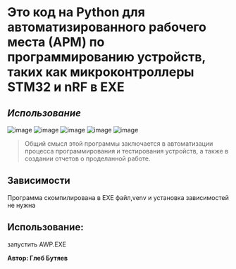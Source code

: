# Это код на Python для автоматизированного рабочего места (АРМ) по программированию устройств, таких как микроконтроллеры STM32 и nRF в EXE

## _Использование_

![image](https://github.com/GlebButyaev/stm32-nrf-programmer/assets/86189535/c3c4cc54-24ef-46df-85a5-78d273245487)
![image](https://github.com/GlebButyaev/stm32-nrf-programmer/assets/86189535/bd9b2368-75c4-46c3-bfe9-f87f2c9e6122)
![image](https://github.com/GlebButyaev/stm32-nrf-programmer/assets/86189535/f18ec4ca-7051-41f1-b008-2c7175b8c937)
![image](https://github.com/GlebButyaev/stm32-nrf-programmer/assets/86189535/60e4569f-9269-4cd4-8ffc-71795d96c339)
![image](https://github.com/GlebButyaev/stm32-nrf-programmer/assets/86189535/3775d830-5ee1-43a7-90c6-9c42beb0e942)




>Общий смысл этой программы заключается в автоматизации процесса программирования и тестирования устройств, а также в создании отчетов о проделанной работе.



## Зависимости

Программа скомпилирована в EXE файл,venv и установка зависимостей не нужна

## Использование:
запустить AWP.EXE

**Автор: Глеб Бутяев**
